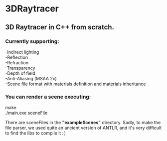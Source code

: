 # 3DRaytracer
## 3D Raytracer in C++ from scratch.
### Currently supporting:  <br />
-Indirect lighting  <br />
-Reflection  <br />
-Refraction  <br />
-Transparency  <br />
-Depth of field  <br />
-Anti-Aliasing (MSAA 2x) <br />
-Scene file format with materials definition and materials inheritance

### You can render a scene executing: 
  make   <br />
  ./main.exe  sceneFile   <br />

There are sceneFiles in the <b>"exampleScenes"</b> directory.
Sadly, to make the file parser, we used quite an ancient version of ANTLR, and it's very difficult to find the libs to compile it :(
